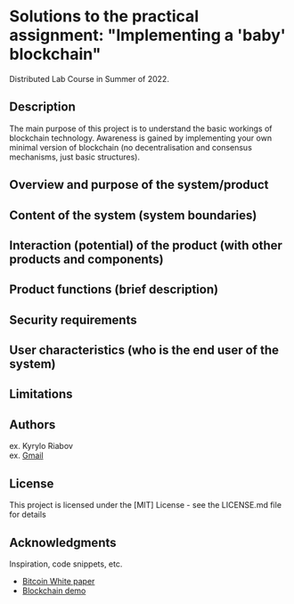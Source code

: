 # Solutions to the practical assignment: "Implementing a 'baby' blockchain"

Distributed Lab Course in Summer of 2022.

## Description

The main purpose of this project is to understand the basic workings of blockchain technology. 
Awareness is gained by implementing your own minimal version of blockchain 
(no decentralisation and consensus mechanisms, just basic structures).


## Overview and purpose of the system/product



## Content of the system (system boundaries)



## Interaction (potential) of the product (with other products and components)



## Product functions (brief description)



## Security requirements



## User characteristics (who is the end user of the system)



## Limitations



## Authors

ex. Kyrylo Riabov  
ex. [Gmail](kyryl.ryabov@gmail.com)

## License

This project is licensed under the [MIT] License - see the LICENSE.md file for details

## Acknowledgments

Inspiration, code snippets, etc.

* [Bitcoin White paper](https://bitcoin.org/bitcoin.pdf)
* [Blockchain demo](https://andersbrownworth.com/blockchain/hash)


